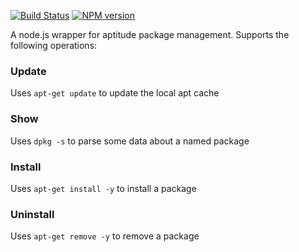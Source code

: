 [![Build Status](https://travis-ci.org/mrvisser/node-apt.png?branch=master)](https://travis-ci.org/mrvisser/node-apt) [![NPM version](https://badge.fury.io/js/apt.png)](http://badge.fury.io/js/apt)

A node.js wrapper for aptitude package management. Supports the following operations:

### Update

Uses `apt-get update` to update the local apt cache

### Show

Uses `dpkg -s` to parse some data about a named package

### Install

Uses `apt-get install -y` to install a package

### Uninstall

Uses `apt-get remove -y` to remove a package
